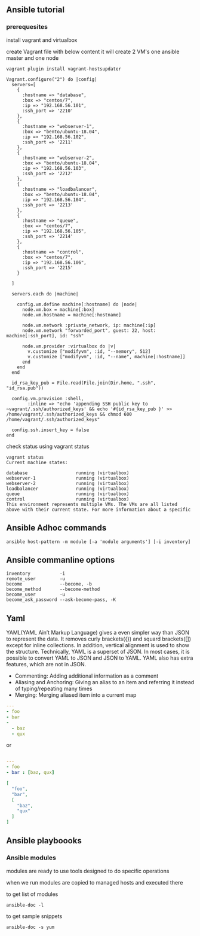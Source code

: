 ## Ansible tutorial
### prerequesites
install vagrant and virtualbox

create Vagrant file with below content it will create 2 VM's  one ansible master and one node
```
vagrant plugin install vagrant-hostsupdater
```

```
Vagrant.configure("2") do |config|
  servers=[
    {
      :hostname => "database",
      :box => "centos/7",
      :ip => "192.168.56.101",
      :ssh_port => '2210'
    },
    {
      :hostname => "webserver-1",
      :box => "bento/ubuntu-18.04",
      :ip => "192.168.56.102",
      :ssh_port => '2211'
    },
    {
      :hostname => "webserver-2",
      :box => "bento/ubuntu-18.04",
      :ip => "192.168.56.103",
      :ssh_port => '2212'
    },
    {
      :hostname => "loadbalancer",
      :box => "bento/ubuntu-18.04",
      :ip => "192.168.56.104",
      :ssh_port => '2213'
    },
    {
      :hostname => "queue",
      :box => "centos/7",
      :ip => "192.168.56.105",
      :ssh_port => '2214'
    },
    {
      :hostname => "control",
      :box => "centos/7",
      :ip => "192.168.56.106",
      :ssh_port => '2215'
    }

  ]

  servers.each do |machine|

    config.vm.define machine[:hostname] do |node|
      node.vm.box = machine[:box]
      node.vm.hostname = machine[:hostname]
    
      node.vm.network :private_network, ip: machine[:ip]
      node.vm.network "forwarded_port", guest: 22, host: machine[:ssh_port], id: "ssh"

      node.vm.provider :virtualbox do |v|
        v.customize ["modifyvm", :id, "--memory", 512]
        v.customize ["modifyvm", :id, "--name", machine[:hostname]]
      end
    end
  end

  id_rsa_key_pub = File.read(File.join(Dir.home, ".ssh", "id_rsa.pub"))

  config.vm.provision :shell,
        :inline => "echo 'appending SSH public key to ~vagrant/.ssh/authorized_keys' && echo '#{id_rsa_key_pub }' >> /home/vagrant/.ssh/authorized_keys && chmod 600 /home/vagrant/.ssh/authorized_keys"

  config.ssh.insert_key = false
end
```

check status using vagrant status 

```
vagrant status
Current machine states:

database                  running (virtualbox)
webserver-1               running (virtualbox)
webserver-2               running (virtualbox)
loadbalancer              running (virtualbox)
queue                     running (virtualbox)
control                   running (virtualbox)
This environment represents multiple VMs. The VMs are all listed
above with their current state. For more information about a specific
```

## Ansible Adhoc commands
```
ansible host-pattern -m module [-a 'module arguments'] [-i inventory]
```
## Ansible commanline options

```
inventory 			-i
remote_user			-u
become 				--become, -b
become_method		--become-method
become_user			-u
become_ask_password	--ask-become-pass, -K
```
## Yaml 
YAML(YAML Ain’t Markup Language) gives a even simpler way than JSON to represent the data. It removes curly brackets({}) and squard brackets([]) except for inline collections. In addition, vertical alignment is used to show the structure. Technically, YAML is a superset of JSON. In most cases, it is possible to convert YAML to JSON and JSON to YAML. YAML also has extra features, which are not in JSON.

* Commenting: Adding additional information as a comment
* Aliasing and Anchoring: Giving an alias to an item and referring it instead of typing/repeating many times
* Merging: Merging aliased item into a current map

```yaml
---
- foo
- bar
-
  - baz
  - qux

```
or
```yaml

---
- foo
- bar : [baz, qux]
```

```json
[
  "foo",
  "bar",
  [
    "baz",
    "qux"
  ]
]
```

## Ansible playboooks

### Ansible modules 

modules are ready to use tools designed to do specific operations

when we run modules are copied to managed hosts and executed there

to get list of modules 
```
ansible-doc -l
```
to get sample snippets
```
ansible-doc -s yum
```


```
```
```
```
```
```

